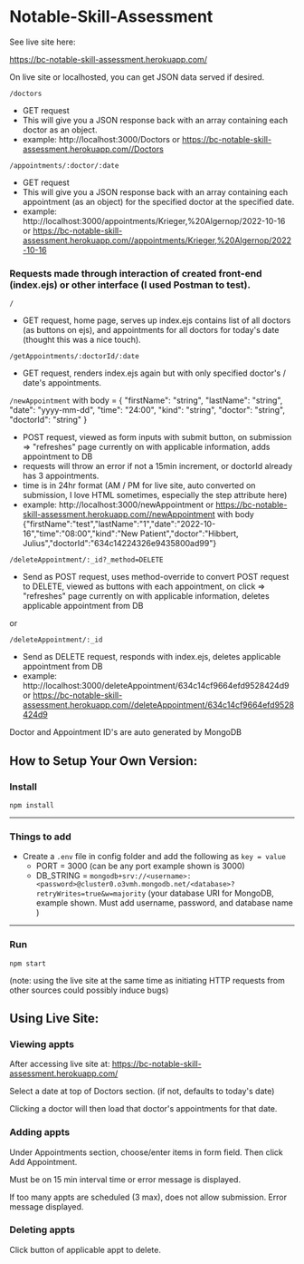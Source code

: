 # Notable-Skill-Assessment

See live site here:

https://bc-notable-skill-assessment.herokuapp.com/

On live site or localhosted, you can get JSON data served if desired.

`/doctors`
- GET request
- This will give you a JSON response back with an array containing each doctor as an object.
- example: http://localhost:3000/Doctors or https://bc-notable-skill-assessment.herokuapp.com//Doctors

`/appointments/:doctor/:date`
- GET request
- This will give you a JSON response back with an array containing each appointment (as an object) for the specified doctor at the specified date.
- example: http://localhost:3000/appointments/Krieger,%20Algernop/2022-10-16 or https://bc-notable-skill-assessment.herokuapp.com//appointments/Krieger,%20Algernop/2022-10-16



### Requests made through interaction of created front-end (index.ejs) or other interface (I used Postman to test).

`/`
- GET request, home page, serves up index.ejs contains list of all doctors (as buttons on ejs), and appointments for all doctors for today's date (thought this was a nice touch).

`/getAppointments/:doctorId/:date`
- GET request, renders index.ejs again but with only specified doctor's / date's appointments.

`/newAppointment`
with body = 
{
"firstName": "string",
"lastName": "string",
"date": "yyyy-mm-dd",
"time": "24:00",
"kind": "string",
"doctor": "string",
"doctorId": "string"
}

- POST request, viewed as form inputs with submit button, on submission => "refreshes" page currently on with applicable information, adds appointment to DB
- requests will throw an error if not a 15min increment, or doctorId already has 3 appointments.
- time is in 24hr format (AM / PM for live site, auto converted on submission, I love HTML sometimes, especially the step attribute here)
- example: http://localhost:3000/newAppointment or https://bc-notable-skill-assessment.herokuapp.com//newAppointment with body {"firstName":"test","lastName":"1","date":"2022-10-16","time":"08:00","kind":"New Patient","doctor":"Hibbert, Julius","doctorId":"634c14224326e9435800ad99"}

`/deleteAppointment/:_id?_method=DELETE`
- Send as POST request, uses method-override to convert POST request to DELETE, viewed as buttons with each appointment, on click => "refreshes" page currently on with applicable information, deletes applicable appointment from DB

 or 

`/deleteAppointment/:_id`
- Send as DELETE request, responds with index.ejs, deletes applicable appointment from DB
- example: http://localhost:3000/deleteAppointment/634c14cf9664efd9528424d9 or https://bc-notable-skill-assessment.herokuapp.com//deleteAppointment/634c14cf9664efd9528424d9


Doctor and Appointment ID's are auto generated by MongoDB

## How to Setup Your Own Version:

### Install

`npm install`

---

### Things to add

- Create a `.env` file in config folder and add the following as `key = value`
  - PORT = 3000 (can be any port example shown is 3000)
  - DB_STRING = `mongodb+srv://<username>:<password>@cluster0.o3vmh.mongodb.net/<database>?retryWrites=true&w=majority` (your database URI for MongoDB, example shown. Must add username, password, and database name )

---

### Run

`npm start`


(note: using the live site at the same time as initiating HTTP requests from other sources could possibly induce bugs)

## Using Live Site:

### Viewing appts

After accessing live site at: https://bc-notable-skill-assessment.herokuapp.com/

Select a date at top of Doctors section. (if not, defaults to today's date)

Clicking a doctor will then load that doctor's appointments for that date.

### Adding appts

Under Appointments section, choose/enter items in form field. Then click Add Appointment.

Must be on 15 min interval time or error message is displayed.

If too many appts are scheduled (3 max), does not allow submission. Error message displayed.

### Deleting appts

Click button of applicable appt to delete.